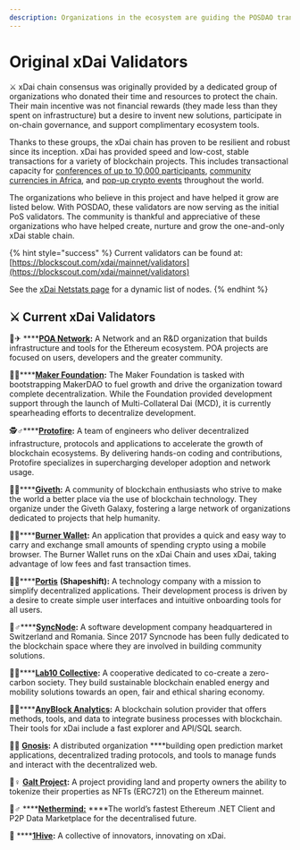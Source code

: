 ```yaml
---
description: Organizations in the ecosystem are guiding the POSDAO transition
---
```


# Original xDai Validators

⚔ xDai chain consensus was originally provided by a dedicated group of organizations who donated their time and resources to protect the chain. Their main incentive was not financial rewards \(they made less than they spent on infrastructure\) but a desire to invent new solutions, participate in on-chain governance, and support complimentary ecosystem tools.

Thanks to these groups, the xDai chain has proven to be resilient and robust since its inception. xDai has provided speed and low-cost, stable transactions for a variety of blockchain projects. This includes transactional capacity for  [conferences of up to 10,000 participants](https://www.xdaichain.com/about-xdai/use-cases/cryptocurrency-for-events-and-conferences/pony-purse-conference-and-event-wallet), [community currencies in Africa](https://www.xdaichain.com/about-xdai/use-cases/community-currencies), and [pop-up crypto events](https://medium.com/@austin_48503/decentralized-cypherpunk-speakeasy-2fdbdc446318) throughout the world.  

The organizations who believe in this project and have helped it grow are listed below. With POSDAO, these validators are now serving as the initial PoS validators. The community is thankful and appreciative of these organizations who have helped create, nurture and grow the one-and-only xDai stable chain.

{% hint style="success" %}
Current validators can be found at: [https://blockscout.com/xdai/mainnet/validators](https://blockscout.com/xdai/mainnet/validators)  
  
See the [xDai Netstats page](https://dai-netstat.poa.network/) for a dynamic list of nodes.
{% endhint %}

## ⚔ Current xDai Validators

👨✈ ****[**POA Network**](https://www.poa.network/)**:** A Network and an R&D organization that builds infrastructure and tools for the Ethereum ecosystem. POA projects are focused on users, developers and the greater community.

👨🚀\*\*\*\*[**Maker Foundation**](https://makerdao.com/en/)**:** The Maker Foundation is tasked with bootstrapping MakerDAO to fuel growth and drive the organization toward complete decentralization. While the Foundation provided development support through the launch of Multi-Collateral Dai \(MCD\), it is currently spearheading efforts to decentralize development.

🕵♂\*\*\*\*[**Protofire**](https://protofire.io/)**:** A team of engineers who deliver decentralized infrastructure, protocols and applications to accelerate the growth of blockchain ecosystems. By delivering hands-on coding and contributions, Protofire specializes in supercharging developer adoption and network usage.

👨🎤\*\*\*\*[**Giveth**](https://giveth.io/)**:** A community of blockchain enthusiasts who strive to make the world a better place via the use of blockchain technology. They organize under the Giveth Galaxy, fostering a large network of organizations dedicated to projects that help humanity.

👩🚒\*\*\*\*[**Burner Wallet**](https://burnerwallet.io/)**:** An application that provides a quick and easy way to carry and exchange small amounts of spending crypto using a mobile browser. The Burner Wallet runs on the xDai Chain and uses xDai, taking advantage of low fees and fast transaction times.

👨🔬\*\*\*\*[**Portis**](https://portis.io/) **\(Shapeshift\):** A technology company with a mission to simplify decentralized applications. Their development process is driven by a desire to create simple user interfaces and intuitive onboarding tools for all users.

🦸♂\*\*\*\*[**SyncNode**](https://medium.com/syncnode-validator)**:** A software development company headquartered in Switzerland and Romania. Since 2017 Syncnode has been fully dedicated to the blockchain space where they are involved in building community solutions.

👩🔧\*\*\*\*[**Lab10 Collective**](https://lab10.coop/)**:** A cooperative dedicated to co-create a zero-carbon society. They build sustainable blockchain enabled energy and mobility solutions towards an open, fair and ethical sharing economy.

👨🎨\*\*\*\*[**AnyBlock Analytics**](https://www.anyblockanalytics.com/)**:**  A blockchain solution provider that offers methods, tools, and data to integrate business processes with blockchain. Their tools for xDai include a fast explorer and API/SQL search.

👩🏫 [**Gnosis**](https://gnosis.io/)**:** A distributed organization ****building open prediction market applications, decentralized trading protocols, and tools to manage funds and interact with the decentralized web.

🦹♀ [**Galt Project**](https://galtproject.io/)**:** A project providing land and property owners the ability to tokenize their properties as NFTs \(ERC721\) on the Ethereum mainnet.

🧙♂ ****[**Nethermind:**](http://nethermind.io/) ****The world’s fastest Ethereum .NET Client and P2P Data Marketplace for the decentralised future.

🐝 ****[**1Hive**](https://1hive.gitbook.io/1hive/)**:** A collective of innovators, innovating on xDai.

